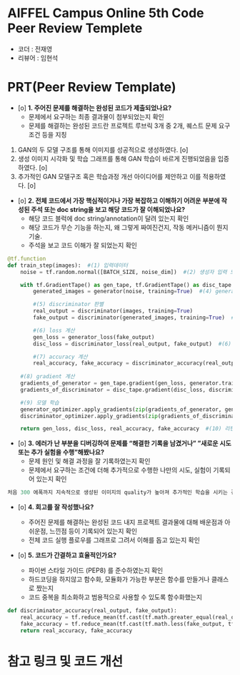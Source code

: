 # AIFFEL Campus Online 5th Code Peer Review Templete
- 코더 : 전재영
- 리뷰어 : 임현석

# PRT(Peer Review Template)
- [o]  **1. 주어진 문제를 해결하는 완성된 코드가 제출되었나요?**
    - 문제에서 요구하는 최종 결과물이 첨부되었는지 확인
    - 문제를 해결하는 완성된 코드란 프로젝트 루브릭 3개 중 2개, 
    퀘스트 문제 요구조건 등을 지칭
1. GAN의 두 모델 구조를 통해 이미지를 성공적으로 생성하였다. [o]
2. 생성 이미지 시각화 및 학습 그래프를 통해 GAN 학습이 바르게 진행되었음을 입증하였다.	[o]
3. 추가적인 GAN 모델구조 혹은 학습과정 개선 아이디어를 제안하고 이를 적용하였다.    [o]  
    
- [o]  **2. 전체 코드에서 가장 핵심적이거나 가장 복잡하고 이해하기 어려운 부분에 작성된 
주석 또는 doc string을 보고 해당 코드가 잘 이해되었나요?**
    - 해당 코드 블럭에 doc string/annotation이 달려 있는지 확인
    - 해당 코드가 무슨 기능을 하는지, 왜 그렇게 짜여진건지, 작동 메커니즘이 뭔지 기술.
    - 주석을 보고 코드 이해가 잘 되었는지 확인
```python
@tf.function
def train_step(images):  #(1) 입력데이터
    noise = tf.random.normal([BATCH_SIZE, noise_dim])  #(2) 생성자 입력 노이즈

    with tf.GradientTape() as gen_tape, tf.GradientTape() as disc_tape:  #(3) tf.GradientTape() 오픈
        generated_images = generator(noise, training=True)  #(4) generated_images 생성

        #(5) discriminator 판별
        real_output = discriminator(images, training=True)
        fake_output = discriminator(generated_images, training=True)  # (5) Continued - 판별된 가짜 이미지

        #(6) loss 계산
        gen_loss = generator_loss(fake_output)
        disc_loss = discriminator_loss(real_output, fake_output)  #(6) Continued - real_output과 fake_output을 이용하여 discriminator_loss 계산

        #(7) accuracy 계산
        real_accuracy, fake_accuracy = discriminator_accuracy(real_output, fake_output) 
    
    #(8) gradient 계산
    gradients_of_generator = gen_tape.gradient(gen_loss, generator.trainable_variables)
    gradients_of_discriminator = disc_tape.gradient(disc_loss, discriminator.trainable_variables)  #(8) Continued - discriminator의 gradient 계산

    #(9) 모델 학습
    generator_optimizer.apply_gradients(zip(gradients_of_generator, generator.trainable_variables))
    discriminator_optimizer.apply_gradients(zip(gradients_of_discriminator, discriminator.trainable_variables))  #(9) Continued - optimizer를 이용한 모델 학습

    return gen_loss, disc_loss, real_accuracy, fake_accuracy  #(10) 리턴값
```
        
- [o]  **3. 에러가 난 부분을 디버깅하여 문제를 “해결한 기록을 남겼거나” 
”새로운 시도 또는 추가 실험을 수행”해봤나요?**
    - 문제 원인 및 해결 과정을 잘 기록하였는지 확인
    - 문제에서 요구하는 조건에 더해 추가적으로 수행한 나만의 시도, 실험이 기록되어 있는지 확인
```python
처음 300 에폭까지 지속적으로 생성된 이미지의 quality가 높아져 추가적인 학습을 시키는 경우 더 발전을 이룰것으로 생각되었다. CIFAR 10의 데이터셋의 화질이 안 좋아서 그런지 생성되는 데이터 또한 확실하게 식별할 수 있는 데이터가 아닌 무언가 사물은 있지만 뭐지 이 정도의 데이터만 얻을 수 있었다. 그래도 학습을 계속 시키다 보니 조금씩 발전하는 경향은 볼 수 있었다
```
  
- [o]  **4. 회고를 잘 작성했나요?**
    - 주어진 문제를 해결하는 완성된 코드 내지 프로젝트 결과물에 대해
    배운점과 아쉬운점, 느낀점 등이 기록되어 있는지 확인
    - 전체 코드 실행 플로우를 그래프로 그려서 이해를 돕고 있는지 확인
   
        
- [o]  **5. 코드가 간결하고 효율적인가요?**
    - 파이썬 스타일 가이드 (PEP8) 를 준수하였는지 확인
    - 하드코딩을 하지않고 함수화, 모듈화가 가능한 부분은 함수를 만들거나 클래스로 짰는지
    - 코드 중복을 최소화하고 범용적으로 사용할 수 있도록 함수화했는지
```python
def discriminator_accuracy(real_output, fake_output):
    real_accuracy = tf.reduce_mean(tf.cast(tf.math.greater_equal(real_output, tf.constant([0.5])), tf.float32))
    fake_accuracy = tf.reduce_mean(tf.cast(tf.math.less(fake_output, tf.constant([0.5])), tf.float32))
    return real_accuracy, fake_accuracy
```
     

# 참고 링크 및 코드 개선
  


